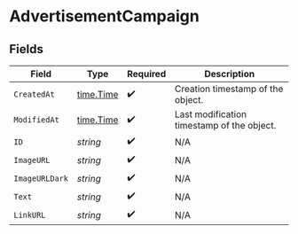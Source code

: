 # AdvertisementCampaign


## Fields

| Field                                      | Type                                       | Required                                   | Description                                |
| ------------------------------------------ | ------------------------------------------ | ------------------------------------------ | ------------------------------------------ |
| `CreatedAt`                                | [time.Time](https://pkg.go.dev/time#Time)  | :heavy_check_mark:                         | Creation timestamp of the object.          |
| `ModifiedAt`                               | [time.Time](https://pkg.go.dev/time#Time)  | :heavy_check_mark:                         | Last modification timestamp of the object. |
| `ID`                                       | *string*                                   | :heavy_check_mark:                         | N/A                                        |
| `ImageURL`                                 | *string*                                   | :heavy_check_mark:                         | N/A                                        |
| `ImageURLDark`                             | *string*                                   | :heavy_check_mark:                         | N/A                                        |
| `Text`                                     | *string*                                   | :heavy_check_mark:                         | N/A                                        |
| `LinkURL`                                  | *string*                                   | :heavy_check_mark:                         | N/A                                        |